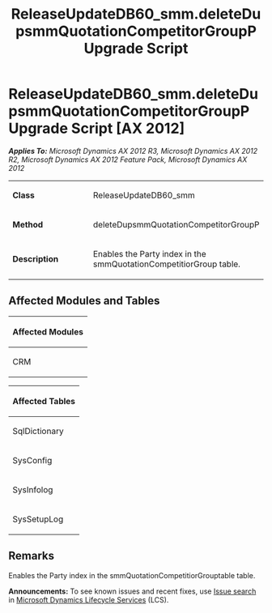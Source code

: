 ﻿---
title: ReleaseUpdateDB60_smm.deleteDupsmmQuotationCompetitorGroupP Upgrade Script
TOCTitle: ReleaseUpdateDB60_smm.deleteDupsmmQuotationCompetitorGroupP Upgrade Script
ms:assetid: 644e294b-7ead-a61c-67d3-277be14adb43
ms:mtpsurl: https://msdn.microsoft.com/en-us/library/JJ719157(v=AX.60)
ms:contentKeyID: 49708696
ms.date: 05/18/2015
mtps_version: v=AX.60
---

# ReleaseUpdateDB60\_smm.deleteDupsmmQuotationCompetitorGroupP Upgrade Script [AX 2012]


_**Applies To:** Microsoft Dynamics AX 2012 R3, Microsoft Dynamics AX 2012 R2, Microsoft Dynamics AX 2012 Feature Pack, Microsoft Dynamics AX 2012_

<table>
<colgroup>
<col style="width: 50%" />
<col style="width: 50%" />
</colgroup>
<tbody>
<tr class="odd">
<td><p><strong>Class</strong></p></td>
<td><p>ReleaseUpdateDB60_smm</p></td>
</tr>
<tr class="even">
<td><p><strong>Method</strong></p></td>
<td><p>deleteDupsmmQuotationCompetitorGroupP</p></td>
</tr>
<tr class="odd">
<td><p><strong>Description</strong></p></td>
<td><p>Enables the Party index in the smmQuotationCompetitiorGroup table.</p></td>
</tr>
</tbody>
</table>


## Affected Modules and Tables

<table>
<colgroup>
<col style="width: 100%" />
</colgroup>
<thead>
<tr class="header">
<th><p>Affected Modules</p></th>
</tr>
</thead>
<tbody>
<tr class="odd">
<td><p>CRM</p></td>
</tr>
</tbody>
</table>


<table>
<colgroup>
<col style="width: 100%" />
</colgroup>
<thead>
<tr class="header">
<th><p>Affected Tables</p></th>
</tr>
</thead>
<tbody>
<tr class="odd">
<td><p>SqlDictionary</p></td>
</tr>
<tr class="even">
<td><p>SysConfig</p></td>
</tr>
<tr class="odd">
<td><p>SysInfolog</p></td>
</tr>
<tr class="even">
<td><p>SysSetupLog</p></td>
</tr>
</tbody>
</table>


## Remarks

Enables the Party index in the smmQuotationCompetitiorGrouptable table.

  
**Announcements:** To see known issues and recent fixes, use [Issue search](http://go.microsoft.com/fwlink/?linkid=389258) in [Microsoft Dynamics Lifecycle Services](http://go.microsoft.com/fwlink/?linkid=306505) (LCS).

